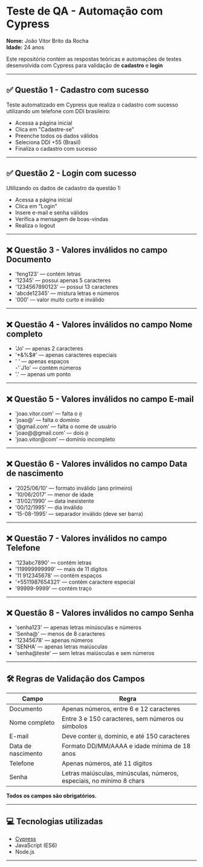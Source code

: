 # Teste de QA - Automação com Cypress

**Nome:** João Vitor Brito da Rocha  
**Idade:** 24 anos  

Este repositório contém as respostas teóricas e automações de testes desenvolvida com Cypress para validação de **cadastro** e **login**

---

## ✅ Questão 1 - Cadastro com sucesso

Teste automatizado em Cypress que realiza o cadastro com sucesso utilizando um telefone com DDI brasileiro:

- Acessa a página inicial
- Clica em "Cadastre-se"
- Preenche todos os dados válidos
- Seleciona DDI +55 (Brasil)
- Finaliza o cadastro com sucesso

---

## ✅ Questão 2 - Login com sucesso

Utilizando os dados de cadastro da questão 1:

- Acessa a página inicial
- Clica em "Login"
- Insere e-mail e senha válidos
- Verifica a mensagem de boas-vindas
- Realiza o logout

---

## ❌ Questão 3 - Valores inválidos no campo **Documento**

- 'feng123' — contém letras  
- '12345' — possui apenas 5 caracteres  
- '1234567890123' — possui 13 caracteres  
- 'abcde12345' — mistura letras e números  
- '000' — valor muito curto e inválido  

---

## ❌ Questão 4 - Valores inválidos no campo **Nome completo**

- 'Jo' — apenas 2 caracteres  
- '*&%$#' — apenas caracteres especiais  
- '   ' — apenas espaços  
-'`J1o' — contém números  
- '.' — apenas um ponto  

---

## ❌ Questão 5 - Valores inválidos no campo **E-mail**

- 'joao.vitor.com' — falta o `@`  
- 'joao@' — falta o domínio  
- '@gmail.com' — falta o nome de usuário  
- 'joao@@gmail.com' — dois `@`  
- 'joao.vitor@com' — domínio incompleto  

---

## ❌ Questão 6 - Valores inválidos no campo **Data de nascimento**

- '2025/06/10' — formato inválido (ano primeiro)  
- '10/06/2017' — menor de idade  
- '31/02/1990' — data inexistente  
- '00/12/1995' — dia inválido  
- '15-08-1995' — separador inválido (deve ser barra)  

---

## ❌ Questão 7 - Valores inválidos no campo **Telefone**

- '123abc7890' — contém letras  
- '119999999999' — mais de 11 dígitos  
- '11 912345678' — contém espaços  
- '+5511987654321' — contém caractere especial  
- '99999-9999' — contém traço  

---

## ❌ Questão 8 - Valores inválidos no campo **Senha**

- 'senha123' — apenas letras minúsculas e números  
- 'Senha@' — menos de 8 caracteres  
- '12345678' — apenas números  
- 'SENHA' — apenas letras maiúsculas  
- 'senha@teste' — sem letras maiúsculas e sem números  

---

## 🛠️ Regras de Validação dos Campos

| Campo              | Regra                                                                 |
|--------------------|-----------------------------------------------------------------------|
| Documento          | Apenas números, entre 6 e 12 caracteres                               |
| Nome completo      | Entre 3 e 150 caracteres, sem números ou símbolos                     |
| E-mail             | Deve conter `@`, domínio, e até 150 caracteres                        |
| Data de nascimento | Formato DD/MM/AAAA e idade mínima de 18 anos                         |
| Telefone           | Apenas números, até 11 dígitos                                       |
| Senha              | Letras maiúsculas, minúsculas, números, especiais, no mínimo 8 chars |

**Todos os campos são obrigatórios.**

---

## 💻 Tecnologias utilizadas

- [Cypress](https://www.cypress.io/)
- JavaScript (ES6)
- Node.js

---
